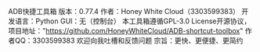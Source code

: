 ADB快捷工具箱 版本：0.77.4 作者：Honey White Cloud（3303599383）
开发语言：Python
GUI：无（控制台）
本工具箱遵循GPL-3.0 License开源协议，项目地址："https://github.com/HoneyWhiteCloud/ADB-shortcut-toolbox"
作者QQ：3303599383
欢迎向我吐槽和反馈问题
宗旨：更快、更便捷、更简约
